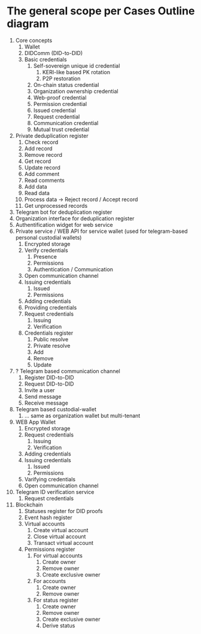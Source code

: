 # The general scope per Cases Outline diagram
1. Core concepts
   1. Wallet
   2. DIDComm (DID-to-DID)
   3. Basic credentials
      1. Self-sovereign unique id credential
         1. KERI-like based PK rotation
         2. P2P restoration
      2. On-chain status credential
      3. Organization ownership credential
      4. Web-proof credential
      5. Permission credential
      6. Issued credential
      7. Request credential
      8. Communication credential
      9.  Mutual trust credential
2.  Private deduplication register
    1.  Check record
    2.  Add record
    3.  Remove record
    4.  Get record
    5.  Update record
    6.  Add comment
    7.  Read comments
    8.  Add data
    9.  Read data
    10. Process data -> Reject record / Accept record
    11. Get unprocessed records
3.  Telegram bot for deduplication register
4.  Organization interface for deduplication register
5.  Authentification widget for web service
6.  Private service / WEB API for service wallet (used for telegram-based personal custodial wallets)
    1.  Encrypted storage
    2.  Verify credentials
        1.  Presence
        2.  Permissions
        3.  Authentication / Communication
    3.  Open communication channel
    4.  Issuing credentials
        1.  Issued
        2.  Permissions
    5.  Adding credentials
    6.  Providing credentials
    7.  Request credentials
        1.  Issuing
        2.  Verification
    8.  Credentials register
        1.  Public resolve 
        2.  Private resolve
        3.  Add
        4.  Remove
        5.  Update
7.  ? Telegram based communication channel
    1.  Register DID-to-DID
    2.  Request DID-to-DID
    3.  Invite a user
    4.  Send message
    5.  Receive message
8.  Telegram based custodial-wallet
    1.  ... same as organization wallet but multi-tenant
9.  WEB App Wallet
    1.  Encrypted storage
    2.  Request credentials
        1.  Issuing
        2.  Verification
    3.  Adding credentials
    4.  Issuing credentials
        1.  Issued
        2.  Permissions
    5.  Varifying credentials
    6.  Open communication channel
10. Telegram ID verification service
    1.  Request credentials
11. Blockchain
    1.  Statuses register for DID proofs
    2.  Event hash register
    3.  Virtual accounts
        1.  Create virtual account
        2.  Close virtual account
        3.  Transact virtual account
    4.  Permissions register
        1.  For virtual accounts
            1.  Create owner
            2.  Remove owner
            3.  Create exclusive owner
        2.  For accounts
            1.  Create owner
            2.  Remove owner
        3.  For status register
            1.  Create owner
            2.  Remove owner
            3.  Create exclusive owner
            4.  Derive status